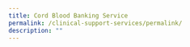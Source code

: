 ```yaml
---
title: Cord Blood Banking Service
permalink: /clinical-support-services/permalink/
description: ""
---
```

